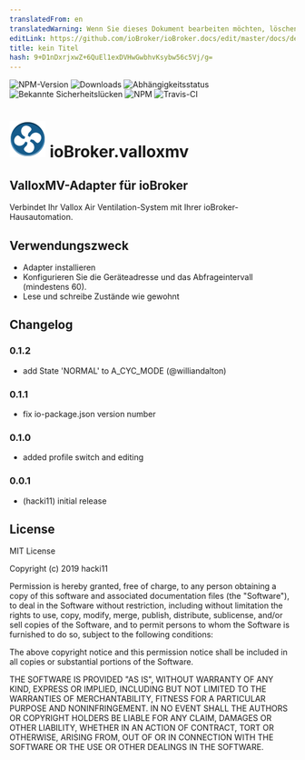```yaml
---
translatedFrom: en
translatedWarning: Wenn Sie dieses Dokument bearbeiten möchten, löschen Sie bitte das Feld "translationsFrom". Andernfalls wird dieses Dokument automatisch erneut übersetzt
editLink: https://github.com/ioBroker/ioBroker.docs/edit/master/docs/de/adapterref/iobroker.valloxmv/README.md
title: kein Titel
hash: 9+D1nDxrjxwZ+6QuEl1exDVHwGwbhvKsybw56c5Vj/g=
---
```

![NPM-Version](http://img.shields.io/npm/v/iobroker.valloxmv.svg)
![Downloads](https://img.shields.io/npm/dm/iobroker.valloxmv.svg)
![Abhängigkeitsstatus](https://img.shields.io/david/hacki11/iobroker.valloxmv.svg)
![Bekannte Sicherheitslücken](https://snyk.io/test/github/hacki11/ioBroker.valloxmv/badge.svg)
![NPM](https://nodei.co/npm/iobroker.valloxmv.png?downloads=true)
![Travis-CI](http://img.shields.io/travis/hacki11/ioBroker.valloxmv/master.svg)

<h1><img src="admin/valloxmv.png" width="64"/> ioBroker.valloxmv </h1>

## ValloxMV-Adapter für ioBroker
Verbindet Ihr Vallox Air Ventilation-System mit Ihrer ioBroker-Hausautomation.

## Verwendungszweck
* Adapter installieren
* Konfigurieren Sie die Geräteadresse und das Abfrageintervall (mindestens 60).
* Lese und schreibe Zustände wie gewohnt

## Changelog

### 0.1.2
* add State 'NORMAL' to A_CYC_MODE (@williandalton)

### 0.1.1
* fix io-package.json version number

### 0.1.0
* added profile switch and editing

### 0.0.1
* (hacki11) initial release

## License
MIT License

Copyright (c) 2019 hacki11

Permission is hereby granted, free of charge, to any person obtaining a copy
of this software and associated documentation files (the "Software"), to deal
in the Software without restriction, including without limitation the rights
to use, copy, modify, merge, publish, distribute, sublicense, and/or sell
copies of the Software, and to permit persons to whom the Software is
furnished to do so, subject to the following conditions:

The above copyright notice and this permission notice shall be included in all
copies or substantial portions of the Software.

THE SOFTWARE IS PROVIDED "AS IS", WITHOUT WARRANTY OF ANY KIND, EXPRESS OR
IMPLIED, INCLUDING BUT NOT LIMITED TO THE WARRANTIES OF MERCHANTABILITY,
FITNESS FOR A PARTICULAR PURPOSE AND NONINFRINGEMENT. IN NO EVENT SHALL THE
AUTHORS OR COPYRIGHT HOLDERS BE LIABLE FOR ANY CLAIM, DAMAGES OR OTHER
LIABILITY, WHETHER IN AN ACTION OF CONTRACT, TORT OR OTHERWISE, ARISING FROM,
OUT OF OR IN CONNECTION WITH THE SOFTWARE OR THE USE OR OTHER DEALINGS IN THE
SOFTWARE.